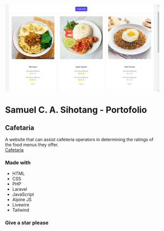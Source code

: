 ![web-view](./Homepage.png)

# Samuel C. A. Sihotang - Portofolio
## Cafetaria
A website that can assist cafeteria operators in determining the ratings of the food menus they offer.
<br>
<a href="https://cafetaria.samz.my.id">Cafetaria</a>

### Made with
- HTML
- CSS
- PHP
- Laravel
- JavaScript
- Alpine JS
- Livewire
- Tailwind

### Give a star please
